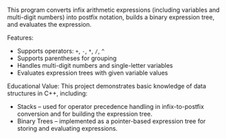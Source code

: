 This program converts infix arithmetic expressions (including variables and multi-digit numbers) into postfix notation, builds a binary expression tree, and evaluates the expression.

Features:
- Supports operators: `+`, `-`, `*`, `/`, `^`
- Supports parentheses for grouping
- Handles multi-digit numbers and single-letter variables
- Evaluates expression trees with given variable values

Educational Value:
This project demonstrates basic knowledge of data structures in C++, including:

- Stacks – used for operator precedence handling in infix-to-postfix conversion and for building the expression tree.
- Binary Trees – implemented as a pointer-based expression tree for storing and evaluating expressions.

